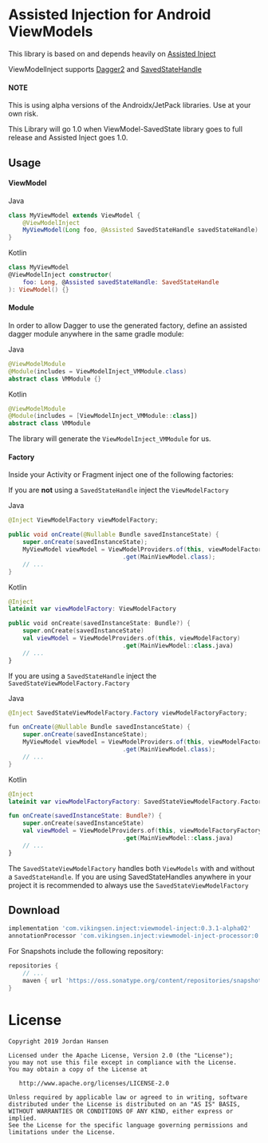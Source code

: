 Assisted Injection for Android ViewModels
=========================================

This library is based on and depends heavily on [Assisted Inject](https://github.com/square/AssistedInject)

ViewModelInject supports [Dagger2](https://google.github.io/dagger/) and [SavedStateHandle](https://developer.android.com/topic/libraries/architecture/viewmodel-savedstate)

#### NOTE 
This is using alpha versions of the Androidx/JetPack libraries. Use at your own risk.

This Library will go 1.0 when ViewModel-SavedState library goes to full release and Assisted Inject goes 1.0.

Usage
-----

#### ViewModel

Java
```java
class MyViewModel extends ViewModel {
    @ViewModelInject
    MyViewModel(Long foo, @Assisted SavedStateHandle savedStateHandle) {}
}
```
Kotlin
```kotlin
class MyViewModel
@ViewModelInject constructor(
    foo: Long, @Assisted savedStateHandle: SavedStateHandle
): ViewModel() {}
```

#### Module

In order to allow Dagger to use the generated factory, define an assisted dagger module anywhere in 
the same gradle module:

Java
```java
@ViewModelModule
@Module(includes = ViewModelInject_VMModule.class)
abstract class VMModule {}
``` 
Kotlin
```kotlin
@ViewModelModule
@Module(includes = [ViewModelInject_VMModule::class])
abstract class VMModule
``` 

The library will generate the `ViewModelInject_VMModule` for us.

#### Factory

Inside your Activity or Fragment inject one of the following factories:

If you are **not** using a `SavedStateHandle` inject the `ViewModelFactory`

Java
```java
@Inject ViewModelFactory viewModelFactory;

public void onCreate(@Nullable Bundle savedInstanceState) {
    super.onCreate(savedInstanceState);
    MyViewModel viewModel = ViewModelProviders.of(this, viewModelFactory)
                                .get(MainViewModel.class);
    // ...
}
```
Kotlin
```kotlin
@Inject 
lateinit var viewModelFactory: ViewModelFactory

public void onCreate(savedInstanceState: Bundle?) {
    super.onCreate(savedInstanceState)
    val viewModel = ViewModelProviders.of(this, viewModelFactory)
                                .get(MainViewModel::class.java)
    // ...
}
```

If you are using a `SavedStateHandle` inject the `SavedStateViewModelFactory.Factory`

Java
```java
@Inject SavedStateViewModelFactory.Factory viewModelFactoryFactory;

fun onCreate(@Nullable Bundle savedInstanceState) {
    super.onCreate(savedInstanceState);
    MyViewModel viewModel = ViewModelProviders.of(this, viewModelFactoryFactory.create(this, intent.getExtras()))
                                .get(MainViewModel.class);
    // ...
}
```
Kotlin
```kotlin
@Inject
lateinit var viewModelFactoryFactory: SavedStateViewModelFactory.Factory

fun onCreate(savedInstanceState: Bundle?) {
    super.onCreate(savedInstanceState)
    val viewModel = ViewModelProviders.of(this, viewModelFactoryFactory.create(this, intent.getExtras()))
                                .get(MainViewModel::class.java)
    // ...
}
```

The `SavedStateViewModelFactory` handles both `ViewModels` with and without a `SavedStateHandle`. 
If you are using SavedStateHandles anywhere in your project it is recommended to always use the `SavedStateViewModelFactory`

Download
--------
```groovy
implementation 'com.vikingsen.inject:viewmodel-inject:0.3.1-alpha02'
annotationProcessor 'com.vikingsen.inject:viewmodel-inject-processor:0.3.1-alpha02' // or `kapt` for Kotlin
```

For Snapshots include the following repository:
```groovy
repositories {
    // ...
    maven { url 'https://oss.sonatype.org/content/repositories/snapshots' }
}
```

License
=======

    Copyright 2019 Jordan Hansen

    Licensed under the Apache License, Version 2.0 (the "License");
    you may not use this file except in compliance with the License.
    You may obtain a copy of the License at

       http://www.apache.org/licenses/LICENSE-2.0

    Unless required by applicable law or agreed to in writing, software
    distributed under the License is distributed on an "AS IS" BASIS,
    WITHOUT WARRANTIES OR CONDITIONS OF ANY KIND, either express or implied.
    See the License for the specific language governing permissions and
    limitations under the License.
